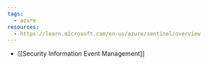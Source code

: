 ```yaml
---
tags:
  - azure
resources:
  - https://learn.microsoft.com/en-us/azure/sentinel/overview
---
```

-  [[Security Information Event Management]]
